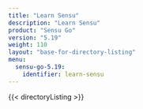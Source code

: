 ```yaml
---
title: "Learn Sensu"
description: "Learn Sensu"
product: "Sensu Go"
version: "5.19"
weight: 110
layout: "base-for-directory-listing"
menu:
  sensu-go-5.19:
    identifier: learn-sensu
---
```


{{< directoryListing >}}

